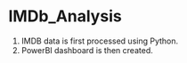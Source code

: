 # IMDb_Analysis

1) IMDB data is first processed using Python.
2) PowerBI dashboard is then created.
